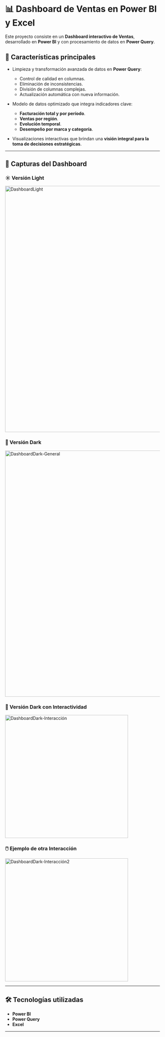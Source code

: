 # 📊 Dashboard de Ventas en Power BI y Excel  

Este proyecto consiste en un **Dashboard interactivo de Ventas**, desarrollado en **Power BI** y con procesamiento de datos en **Power Query**.  

## 🚀 Características principales  

- Limpieza y transformación avanzada de datos en **Power Query**:  
  - Control de calidad en columnas.  
  - Eliminación de inconsistencias.  
  - División de columnas complejas.  
  - Actualización automática con nueva información.  

- Modelo de datos optimizado que integra indicadores clave:  
  - **Facturación total y por período**.  
  - **Ventas por región**.  
  - **Evolución temporal**.  
  - **Desempeño por marca y categoría**.  

- Visualizaciones interactivas que brindan una **visión integral para la toma de decisiones estratégicas**.  

---

## 📸 Capturas del Dashboard  

### ☀️ Versión Light  
<img width="800" alt="DashboardLight" src="https://github.com/user-attachments/assets/19021068-e570-48ab-a304-6d773cb27d82" />

### 🌙 Versión Dark  
<img width="800" alt="DashboardDark-General" src="https://github.com/user-attachments/assets/31b29d40-a311-4dc5-ba04-88f14a4b2226" />

### 🔄 Versión Dark con Interactividad  
<img width="400" alt="DashboardDark-Interacción" src="https://github.com/user-attachments/assets/5f108e85-46a0-4d33-8c3c-f331ee8b913d" />

### 🖱️ Ejemplo de otra Interacción  
<img width="400" alt="DashboardDark-Interacción2" src="https://github.com/user-attachments/assets/929e33ea-5c8a-4b5a-b2e7-c3ed7b124666" />

---

## 🛠️ Tecnologías utilizadas  
- **Power BI**  
- **Power Query**  
- **Excel**  

---
